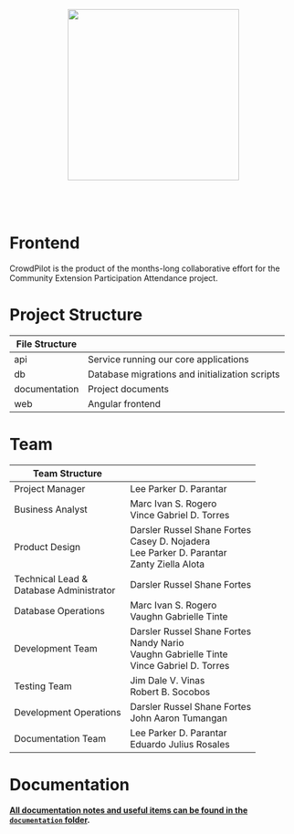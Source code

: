 <div style="padding:40px 0;">
<a href="https://crowdpilot.app">
  <p align="center">
   <img style="width: 300px; object-fit: cover;" src="https://ik.imagekit.io/drs/crowdpilot/assets/Logo%20Accent%20SVG%20CrowdPilot_9EaH70mmS.svg?updatedAt=1710340228811" />
  </p>
</a>
</div>

# Frontend

CrowdPilot is the product of the months-long collaborative effort for the Community Extension Participation Attendance project.

# Project Structure

| File Structure |                                                |
| -------------- | ---------------------------------------------- |
| api            | Service running our core applications          |
| db             | Database migrations and initialization scripts |
| documentation  | Project documents                              |
| web            | Angular frontend                               |

# Team

| Team Structure                               |                                                                                                           |
| -------------------------------------------- | --------------------------------------------------------------------------------------------------------- |
| Project Manager                              | Lee Parker D. Parantar                                                                                    |
| Business Analyst                             | Marc Ivan S. Rogero<br/> Vince Gabriel D. Torres                                                          |
| Product Design                               | Darsler Russel Shane Fortes<br/> Casey D. Nojadera<br /> Lee Parker D. Parantar<br/>Zanty Ziella Alota    |
| Technical Lead &<br/> Database Administrator | Darsler Russel Shane Fortes                                                                               |
| Database Operations                          | Marc Ivan S. Rogero<br/> Vaughn Gabrielle Tinte                                                           |
| Development Team                             | Darsler Russel Shane Fortes<br/> Nandy Nario<br/> Vaughn Gabrielle Tinte<br/>Vince Gabriel D. Torres<br/> |
| Testing Team                                 | Jim Dale V. Vinas<br />Robert B. Socobos                                                                  |
| Development Operations                       | Darsler Russel Shane Fortes<br />John Aaron Tumangan                                                      |
| Documentation Team                           | Lee Parker D. Parantar<br />Eduardo Julius Rosales                                                        |

# Documentation

**[All documentation notes and useful items can be found in the `documentation` folder](documentation).**
